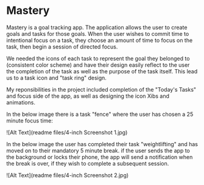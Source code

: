 # Mastery

Mastery is a goal tracking app. The application allows the user to create goals and tasks for those goals. When the user wishes to commit time to intentional focus on a task, they choose an amount of time to focus on the task, then begin a session of directed focus.

We needed the icons of each task to represent the goal they belonged to (consistent color scheme) and have their design easily reflect to the user the completion of the task as well as the purpose of the task itself. This lead us to a task icon and 
"task ring" design.



My reponsibilities in the project included completion of the "Today's Tasks" and focus side of the app, as well as designing the icon Xibs and animations.

In the below image there is a task "fence" where the user has chosen a 25 minute focus time:

![Alt Text](readme files/4-inch Screenshot 1.jpg)

In the below image the user has completed their task "weightlifting" and has moved on to their mandatory 5 minute break. if the user sends the app to the background or locks their phone, the app will send a notification when the break is over, if they wish to complete a subsequent session.

![Alt Text](readme files/4-inch Screenshot 2.jpg)
